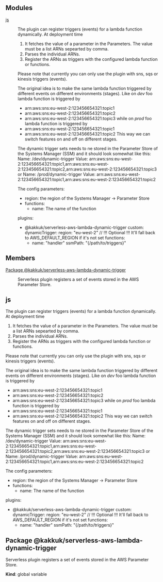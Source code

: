 ## Modules

<dl>
<dt><a href="#index.module_js">js</a></dt>
<dd><p>The plugin can register triggers (events) for a lambda function dynamically. At deployment time</p>
<ol>
<li>It fetches the value of a parameter in the Parameters. The value must be a list ARNs sepearted by comma.</li>
<li>Parses the individual ARNs.</li>
<li>Register the ARNs as triggers with the configured lambda function or functions.</li>
</ol>
<p>Please note that currently you can only use the plugin with sns, sqs or kinesis triggers (events).</p>
<p>The original idea is to make the same lambda function triggered by different events on different environments (stages).
Like on <em>dev</em> foo lambda function is triggered by</p>
<ul>
<li>arn:aws:sns:eu-west-2:123456654321:topic1</li>
<li>arn:aws:sns:eu-west-2:123456654321:topic2</li>
<li>arn:aws:sns:eu-west-2:123456654321:topic3
while on <em>prod</em> foo lambda function is triggered by</li>
<li>arn:aws:sns:eu-west-2:123456654321:topic1</li>
<li>arn:aws:sns:eu-west-2:123456654321:topic2
This way we can switch features on and off on different stages.</li>
</ul>
<p>The dynamic trigger sets needs to ne stored in the Parameter Store of the Systems Manager (SSM) and it should look somewhat like this:
Name: /dev/dynamic-trigger
Value: arn:aws:sns:eu-west-2:123456654321:topic1,arn:aws:sns:eu-west-2:123456654321:topic2,arn:aws:sns:eu-west-2:123456654321:topic3
or
Name: /prod/dynamic-trigger
Value: arn:aws:sns:eu-west-2:123456654321:topic1,arn:aws:sns:eu-west-2:123456654321:topic2</p>
<p>The config parameters:</p>
<ul>
<li>region: the region of the Systems Manager -&gt; Parameter Store</li>
<li>functions:<ul>
<li>name: The name of the function</li>
</ul>
</li>
</ul>
<p>plugins:</p>
<ul>
<li>@kakkuk/serverless-aws-lambda-dynamic-trigger
custom:
  dynamicTrigger:
region: &quot;eu-west-2&quot; // !!! Optional !!! It&#39;ll fall back to AWS_DEFAULT_REGION if it&#39;s not set
functions:<ul>
<li>name: &quot;handler&quot;
ssmPath: &quot;{/path/to/triggers}&quot;</li>
</ul>
</li>
</ul>
</dd>
</dl>

## Members

<dl>
<dt><a href="#Package @kakkuk/serverless-aws-lambda-dynamic-trigger">Package @kakkuk/serverless-aws-lambda-dynamic-trigger</a></dt>
<dd><p>Serverless plugin registers a set of events stored in the AWS Parameter Store.</p>
</dd>
</dl>

<a name="index.module_js"></a>

## js
The plugin can register triggers (events) for a lambda function dynamically. At deployment time
1. It fetches the value of a parameter in the Parameters. The value must be a list ARNs sepearted by comma.
2. Parses the individual ARNs.
3. Register the ARNs as triggers with the configured lambda function or functions.

Please note that currently you can only use the plugin with sns, sqs or kinesis triggers (events).

The original idea is to make the same lambda function triggered by different events on different environments (stages).
Like on *dev* foo lambda function is triggered by
- arn:aws:sns:eu-west-2:123456654321:topic1
- arn:aws:sns:eu-west-2:123456654321:topic2
- arn:aws:sns:eu-west-2:123456654321:topic3
while on *prod* foo lambda function is triggered by
- arn:aws:sns:eu-west-2:123456654321:topic1
- arn:aws:sns:eu-west-2:123456654321:topic2
This way we can switch features on and off on different stages.

The dynamic trigger sets needs to ne stored in the Parameter Store of the Systems Manager (SSM) and it should look somewhat like this:
Name: /dev/dynamic-trigger
Value: arn:aws:sns:eu-west-2:123456654321:topic1,arn:aws:sns:eu-west-2:123456654321:topic2,arn:aws:sns:eu-west-2:123456654321:topic3
or
Name: /prod/dynamic-trigger
Value: arn:aws:sns:eu-west-2:123456654321:topic1,arn:aws:sns:eu-west-2:123456654321:topic2

The config parameters:
- region: the region of the Systems Manager -> Parameter Store
- functions:
  - name: The name of the function

plugins:
  - @kakkuk/serverless-aws-lambda-dynamic-trigger
custom:
  dynamicTrigger:
    region: "eu-west-2" // !!! Optional !!! It'll fall back to AWS_DEFAULT_REGION if it's not set
    functions:
      - name: "handler"
        ssmPath: "{/path/to/triggers}"

<a name="Package @kakkuk/serverless-aws-lambda-dynamic-trigger"></a>

## Package @kakkuk/serverless-aws-lambda-dynamic-trigger
Serverless plugin registers a set of events stored in the AWS Parameter Store.

**Kind**: global variable  
